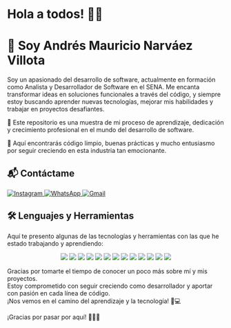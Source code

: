 <!-- Saludo -->
# Hola a todos! :wave::smiley:

<!-- Introduction -->
# 👋 Soy Andrés Mauricio Narváez Villota

Soy un apasionado del desarrollo de software, actualmente en formación como Analista y Desarrollador de Software en el SENA. Me encanta transformar ideas en soluciones funcionales a través del código, y siempre estoy buscando aprender nuevas tecnologías, mejorar mis habilidades y trabajar en proyectos desafiantes.

🚀 Este repositorio es una muestra de mi proceso de aprendizaje, dedicación y crecimiento profesional en el mundo del desarrollo de software.

🔧 Aquí encontrarás código limpio, buenas prácticas y mucho entusiasmo por seguir creciendo en esta industria tan emocionante.

<!-- Contactos -->
## 📬 Contáctame

<p align="left">
  <a href="https://www.instagram.com/narvaezandres2003" target="_blank">
    <img src="https://img.shields.io/badge/Instagram-E4405F?style=for-the-badge&logo=instagram&logoColor=white" alt="Instagram" />
  </a>
  <a href="https://wa.me/3243543738" target="_blank">
    <img src="https://img.shields.io/badge/WhatsApp-25D366?style=for-the-badge&logo=whatsapp&logoColor=white" alt="WhatsApp" />
  </a>
  <a href="mailto:narvaezandresmauricio12@gmail.com" target="_blank">
    <img src="https://img.shields.io/badge/Gmail-D14836?style=for-the-badge&logo=gmail&logoColor=white" alt="Gmail" />
  </a>
</p>

<!-- Lenguajes y Herramientas -->
## 🛠️ Lenguajes y Herramientas

Aquí te presento algunas de las tecnologías y herramientas con las que he estado trabajando y aprendiendo:

<p align="center">
  <!-- Backend & Frameworks -->
  <img src="https://img.shields.io/badge/Laravel-F05340?style=for-the-badge&logo=laravel&logoColor=white" />
  <img src="https://img.shields.io/badge/PHP-777BB4?style=for-the-badge&logo=php&logoColor=white" />
  <img src="https://img.shields.io/badge/MySQL-4479A1?style=for-the-badge&logo=mysql&logoColor=white" />
  <img src="https://img.shields.io/badge/Oracle-F80000?style=for-the-badge&logo=oracle&logoColor=white" />
  
  <!-- Frontend -->
  <img src="https://img.shields.io/badge/HTML5-E34F26?style=for-the-badge&logo=html5&logoColor=white" />
  <img src="https://img.shields.io/badge/CSS3-1572B6?style=for-the-badge&logo=css3&logoColor=white" />
  <img src="https://img.shields.io/badge/JavaScript-F7DF1E?style=for-the-badge&logo=javascript&logoColor=black" />
  
  <!-- Mobile -->
  <img src="https://img.shields.io/badge/Flutter-02569B?style=for-the-badge&logo=flutter&logoColor=white" />
  <img src="https://img.shields.io/badge/Dart-0175C2?style=for-the-badge&logo=dart&logoColor=white" />
  
  <!-- General & Otros -->
  <img src="https://img.shields.io/badge/Python-3776AB?style=for-the-badge&logo=python&logoColor=white" />
  <img src="https://img.shields.io/badge/Testing-000000?style=for-the-badge&logo=testing-library&logoColor=white" />
  <img src="https://img.shields.io/badge/Documentación-007ACC?style=for-the-badge&logo=readthedocs&logoColor=white" />
  <img src="https://img.shields.io/badge/Calidad-4CAF50?style=for-the-badge&logo=codefactor&logoColor=white" />
</p>

<!-- Despedida -->
Gracias por tomarte el tiempo de conocer un poco más sobre mí y mis proyectos.  
Estoy comprometido con seguir creciendo como desarrollador y aportar con pasión en cada línea de código.  
¡Nos vemos en el camino del aprendizaje y la tecnología! 🚀💻

¡Gracias por pasar por aquí! 👨‍💻💡

